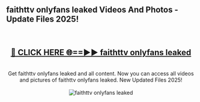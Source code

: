 <h2>faithttv onlyfans leaked Videos And Photos - Update Files 2025!</h2>
<br>
<div align="center">
<h2><a href="https://linkcuts.com/hfmhzwbr" rel="nofollow">🔴 CLICK HERE 🌐==►► faithttv onlyfans leaked</a></h2>
<br>
Get faithttv onlyfans leaked and all content. Now you can access all videos and pictures of faithttv onlyfans leaked. New Updated Files 2025!
<br>
<br>
<a href="https://linkcuts.com/hfmhzwbr" rel="nofollow" data-target="animated-image.originalLink"><img src="https://i.ibb.co.com/WyWwxjT/player-gif2.gif" alt="faithttv onlyfans leaked" style="max-width: 100%; display: inline-block;" data-target="animated-image.originalImage"></a>
</div>
<br>